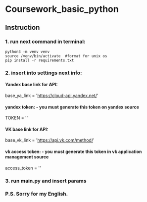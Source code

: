 # Coursework_basic_python
## Instruction
### 1.  run next command in terminal:
    python3 -m venv venv
    source /venv/bin/activate  #format for unix os
    pip install -r requirements.txt

### 2. insert into settings next info:
#### Yandex base link for API:
base_ya_link = 'https://cloud-api.yandex.net/'
#### yandex token: - you must generate this token on yandex source
TOKEN = ''
#### VK base link for API:
base_vk_link = 'https://api.vk.com/method/'
#### vk access token: - you must generate this token in vk application management source
access_token = ''
### 3. run main.py and insert params

### P.S. Sorry for my English.
